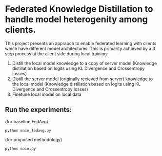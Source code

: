 # Federated Knowledge Distillation to handle model heterogenity among clients.

This project presents an appraoch to enable federated learning with clients which have different model architectures. This is primarity achieved by a 3 step process at the client side during local training:

1. Distill the local model knowledge to a copy of server model (Knowledge distillation based on logits using KL Divergence and Crossentropy losses)
2. Distill the server model (originally recieved from server) knowledge to the local model (Knowledge distillation based on logits using KL Divergence and Crossentropy losses)
3. Finetune local model on local data

## Run the experiments:

(for baseline FedAvg)

```
python main_fedavg.py
```

(for proposed methodology)

```
python main.py
```
